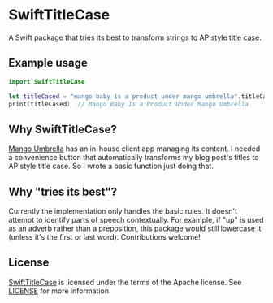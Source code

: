# SwiftTitleCase

A Swift package that tries its best to transform strings to [AP style title case](https://en.wikipedia.org/wiki/Title_case#AP_Stylebook).

## Example usage

```swift
import SwiftTitleCase

let titleCased = "mango baby is a product under mango umbrella".titleCase()
print(titleCased)  // Mango Baby Is a Product Under Mango Umbrella
```

## Why SwiftTitleCase?

[Mango Umbrella](https://mangoumbrella.com/umbrella) has an in-house client app managing its content. I needed a convenience button that automatically transforms my blog post's titles to AP style title case. So I wrote a basic function just doing that.

## Why "tries its best"?

Currently the implementation only handles the basic rules. It doesn't attempt to identify parts of speech contextually. For example, if "up" is used as an adverb rather than a preposition, this package would still lowercase it (unless it's the first or last word). Contributions welcome!

## License

[SwiftTitleCase](https://github.com/mangoumbrella/SwiftTitleCase) is licensed under the terms of the Apache license. See [LICENSE](LICENSE) for more information.
